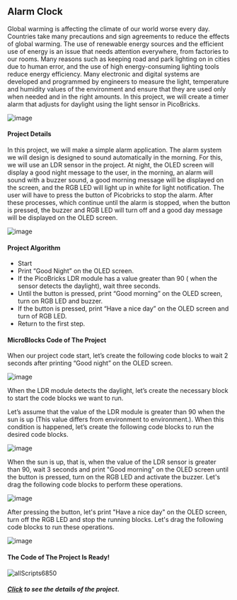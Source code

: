 ## Alarm Clock
Global warming is affecting the climate of our world worse every day. Countries take many precautions and sign agreements to reduce the effects of global warming. The use of renewable energy sources and the efficient use of energy is an issue that needs attention everywhere, from factories to our rooms. Many reasons such as keeping road and park lighting on in cities due to human error, and the use of high energy-consuming lighting tools reduce energy efficiency. Many electronic and digital systems are developed and programmed by engineers to measure the light, temperature and humidity values of the environment and ensure that they are used only when needed and in the right amounts. In this project, we will create a timer alarm that adjusts for daylight using the light sensor in PicoBricks.


![image](https://user-images.githubusercontent.com/112697142/222707381-f2898940-5057-46b7-936f-9e7a8014c581.png)


#### Project Details
In this project, we will make a simple alarm application. The alarm system we will design is designed to sound automatically in the morning. For this, we will use an LDR sensor in the project. At night, the OLED screen will display a good night message to the user, in the morning, an alarm will sound with a buzzer sound, a good morning message will be displayed on the screen, and the RGB LED will light up in white for light notification. The user will have to press the button of Picobricks to stop the alarm. After these processes, which continue until the alarm is stopped, when the button is pressed, the buzzer and RGB LED will turn off and a good day message will be displayed on the OLED screen.


![image](https://user-images.githubusercontent.com/112697142/222708551-4906cee3-b711-4e2b-8835-f7ac96fdba18.png)


#### Project Algorithm
- Start
- Print “Good Night” on the OLED screen.
- If the PicoBricks LDR module has a value greater than 90 ( when the sensor detects the daylight), wait three seconds.
- Until the button is pressed, print “Good morning” on the OLED screen, turn on RGB LED and buzzer.
- If the button is pressed, print “Have a nice day” on the OLED screen and turn of RGB LED.
- Return to the first step. 

#### MicroBlocks Code of The Project
When our project code start, let’s create the following code blocks to wait 2 seconds after printing “Good night” on the OLED screen.

![image](https://user-images.githubusercontent.com/112697142/222709516-ccf44cf8-7ef8-454a-9f51-705ba8c52ba7.png)

When the LDR module detects the daylight, let’s create the necessary block to start the code blocks we want to run.

Let’s assume that the value of the LDR module is greater than 90 when the sun is up (This value differs from environment to environment.). When this condition is happened, let’s create the following code blocks to run the desired code blocks.

![image](https://user-images.githubusercontent.com/112697142/222709647-1f729e88-8006-46b0-8b9d-128ddc2da161.png)

When the sun is up, that is, when the value of the LDR sensor is greater than 90, wait 3 seconds and print "Good morning" on the OLED screen until the button is pressed, turn on the RGB LED and activate the buzzer. Let's drag the following code blocks to perform these operations.

![image](https://user-images.githubusercontent.com/112697142/222709751-52caf452-707d-46d7-bfc9-b566dddc1819.png)


After pressing the button, let's print "Have a nice day" on the OLED screen, turn off the RGB LED and stop the running blocks. Let's drag the following code blocks to run these operations.

![image](https://user-images.githubusercontent.com/112697142/222709817-d73f44c5-8837-4011-ba9a-6dc0c682981f.png)


#### The Code of The Project Is Ready!

![allScripts6850](https://user-images.githubusercontent.com/112697142/222710088-be44d30b-b4e2-4c14-9881-1cf8b9fbd301.png)

##### [Click](https://picobricks.com/alarm-clock/ "Click") to see the details of the project.
